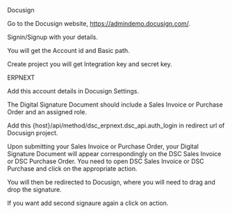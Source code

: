 Docusign


Go to the Docusign  website, https://admindemo.docusign.com/.

Signin/Signup with your details.

You will get the Account id and Basic path.

Create project you will get Integration key and secret key.

ERPNEXT 


Add this account details in Docusign Settings.

The Digital Signature Document should include a Sales Invoice or Purchase Order and an assigned role.

Add this {host}/api/method/dsc_erpnext.dsc_api.auth_login in redirect url of Docusign project.

Upon submitting your Sales Invoice or Purchase Order, your Digital Signature Document will appear correspondingly on the DSC Sales Invoice or DSC Purchase Order.
You need to open DSC Sales Invoice or DSC Purchase and click on the appropriate action. 

You will then be redirected to Docusign, where you will need to drag and drop the signature.

If you want add second signaure again a click on action.

